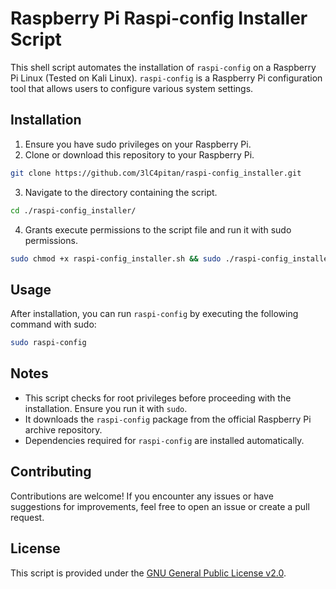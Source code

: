 # Raspberry Pi Raspi-config Installer Script

This shell script automates the installation of `raspi-config` on a Raspberry Pi Linux (Tested on Kali Linux). `raspi-config` is a Raspberry Pi configuration tool that allows users to configure various system settings.

## Installation

1. Ensure you have sudo privileges on your Raspberry Pi.
2. Clone or download this repository to your Raspberry Pi.

```bash
git clone https://github.com/3lC4pitan/raspi-config_installer.git
```


3. Navigate to the directory containing the script.

```bash
cd ./raspi-config_installer/
```
4. Grants execute permissions to the script file and run it with sudo permissions.

```bash
sudo chmod +x raspi-config_installer.sh && sudo ./raspi-config_installer.sh
```

## Usage

After installation, you can run `raspi-config` by executing the following command with sudo:

```bash
sudo raspi-config
```

## Notes

- This script checks for root privileges before proceeding with the installation. Ensure you run it with `sudo`.
- It downloads the `raspi-config` package from the official Raspberry Pi archive repository.
- Dependencies required for `raspi-config` are installed automatically.

## Contributing

Contributions are welcome! If you encounter any issues or have suggestions for improvements, feel free to open an issue or create a pull request.

## License

This script is provided under the [GNU General Public License v2.0](LICENSE).
